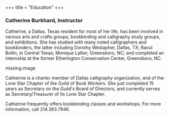 +++
title = "Education"
+++

### Catherine Burkhard, Instructor


Catherine, a Dallas, Texas resident for most of her life, has been involved in various arts and crafts groups, 
bookbinding and calligraphy study groups, and exhibitions. She has studied with many noted calligraphers and 
bookbinders, the latter including Dorothy Westapher, Dallas, TX; Raoul Bollin, in Central Texas; Monique Lallier, 
Greensboro, NC; and completed an internship at the former Etherington Conservation Center, Greensboro, NC.

missing.image

Catherine is a charter member of Dallas calligraphy organization, and of the Lone Star Chapter of the Guild of 
Book Workers. She just completed 15 years as Secretary on the Guild's Board of Directors, and currently 
serves as Secretary/Treasurer of its Lone Star Chapter.

Catherine frequently offers bookbinding classes and workshops. For more information, call 214.363.7946.